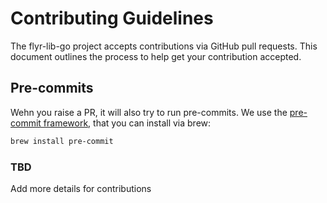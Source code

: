 # Contributing Guidelines

The flyr-lib-go project accepts contributions via GitHub pull requests. This document outlines the process
to help get your contribution accepted.

## Pre-commits

Wehn you raise a PR, it will also try to run pre-commits. We use the [pre-commit framework](https://github.com/pre-commit/pre-commit), that you can install via brew:

```sh
brew install pre-commit
```

### TBD

Add more details for contributions
